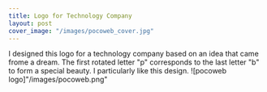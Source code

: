 ```yaml
---
title: Logo for Technology Company
layout: post
cover_image: "/images/pocoweb_cover.jpg"
---
```


I designed this logo for a technology company based on an idea that came frome a dream. The first rotated letter "p" corresponds to the last letter "b" to form a special beauty. I particularly like this design.
![pocoweb logo]"/images/pocoweb.png"
